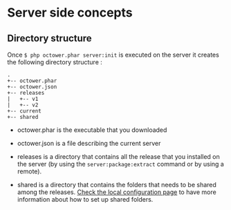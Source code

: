 # Server side concepts

## Directory structure

Once `$ php octower.phar server:init` is executed on the server it creates the following directory structure :

```
.
+-- octower.phar
+-- octower.json
+-- releases
|   +-- v1
|   +-- v2
+-- current
+-- shared
```

- octower.phar is the executable that you downloaded

- octower.json is a file describing the current server

- releases is a directory that contains all the release that you installed on the server (by using the `server:package:extract` command or by using a remote).

- shared is a directory that contains the folders that needs to be shared among the releases. [Check the local configuration page](/doc/03-local-configuration.md) to have more information about how to set up shared folders.
